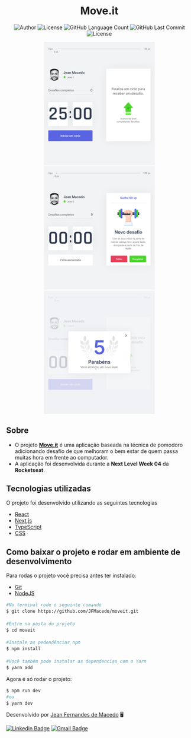 <h1 align="center">
	Move.it
</h1>

<p align="center">
	<img alt="Author" src="https://img.shields.io/badge/Author-Jean%20Fernandes%20de%20Macedo-5965E0?style=flat" />
	<img alt="License" src="https://img.shields.io/badge/license-MIT-5965E0?style=flat" />
	<img alt="GitHub Language Count" src="https://img.shields.io/github/languages/count/JFMacedo/moveit?color=5965E0&style=flat" />
	<img alt="GitHub Last Commit" src="https://img.shields.io/github/last-commit/JFMacedo/moveit?color=5965E0&style=flat" />
	<img alt="License" src="https://img.shields.io/badge/status-Conclu%C3%ADdo-5965E0?style=flat" />
</p>

<p align="center">
	<img src=".github/Screenshot_inicio.png" alt="inicio" width="300px" />
	<img src=".github/Screenshot_desafio.png" alt="desafio" width="300px" />
	<img src=".github/Screenshot_level.png" alt="level" width="300px" />
</p>

## Sobre

- O projeto [**Move.it**](https://jfmoveit.vercel.app) é uma aplicação baseada na técnica de pomodoro adicionando desafio de que melhoram o bem estar de quem passa muitas hora em frente ao computador.
- A aplicação foi desenvolvida durante a **Next Level Week 04** da **Rocketseat**.

## Tecnologias utilizadas

O projeto foi desenvolvido utilizando as seguintes tecnologias

- [React](https://reactjs.org)
- [Next.js](https://nextjs.org/)
- [TypeScript](https://www.typescriptlang.org/)
- [CSS](https://developer.mozilla.org/pt-BR/docs/Web/CSS)

## Como baixar o projeto e rodar em ambiente de desenvolvimento

Para rodas o projeto você precisa antes ter instalado:
- [Git](https://git-scm.com/)
- [NodeJS](https://nodejs.org/pt-br/)

```zsh
#No terminal rode o seguinte comando
$ git clone https://github.com/JFMacedo/moveit.git

#Entre na pasta do projeto
$ cd moveit

#Instale as pedendências npm
$ npm install

#Você também pode instalar as dependencias com o Yarn
$ yarn add
```

Agora é só rodar o projeto:
```zsh
$ npm run dev
#ou
$ yarn dev
```

Desenvolvido por [Jean Fernandes de Macedo](https://github.com/JFMacedo) 🖥️

[![Linkedin Badge](https://img.shields.io/badge/-Jean%20Fernandes%20de%20Macedo-0077B5?style=flat&logo=Linkedin&link=https://www.linkedin.com/in/jean-fernandes-de-macedo-b843a3194/)](https://www.linkedin.com/in/jean-fernandes-de-macedo-b843a3194/) 
[![Gmail Badge](https://img.shields.io/badge/-jfmacedo91@gmail.com-c14438?style=flat&logo=Gmail&logoColor=white&link=mailto:jfmacedo91@gmail.com)](mailto:jfmacedo91@gmail.com)